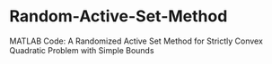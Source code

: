 # Random-Active-Set-Method
MATLAB Code: A Randomized Active Set Method for Strictly Convex Quadratic Problem with Simple Bounds

